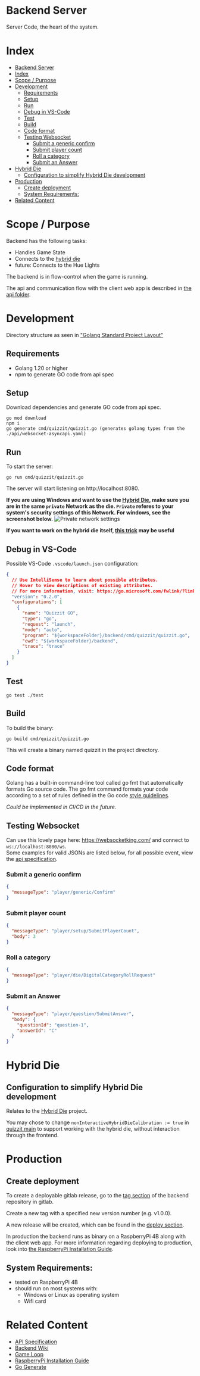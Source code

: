 # Backend Server

Server Code, the heart of the system.

# Index

- [Backend Server](#backend-server)
- [Index](#index)
- [Scope / Purpose](#scope--purpose)
- [Development](#development)
  - [Requirements](#requirements)
  - [Setup](#setup)
  - [Run](#run)
  - [Debug in VS-Code](#debug-in-vs-code)
  - [Test](#test)
  - [Build](#build)
  - [Code format](#code-format)
  - [Testing Websocket](#testing-websocket)
    - [Submit a generic confirm](#submit-a-generic-confirm)
    - [Submit player count](#submit-player-count)
    - [Roll a category](#roll-a-category)
    - [Submit an Answer](#submit-an-answer)
- [Hybrid Die](#hybrid-die)
  - [Configuration to simplify Hybrid Die development](#configuration-to-simplify-hybrid-die-development)
- [Production](#production)
  - [Create deployment](#create-deployment)
  - [System Requirements:](#system-requirements)
- [Related Content](#related-content)

# Scope / Purpose

Backend has the following tasks:

* Handles Game State
* Connects to the [hybrid die](https://gitlab.mi.hdm-stuttgart.de/quizzit/hybrid-die)
* future: Connects to the Hue Lights

The backend is in flow-control when the game is running.

The api and communication flow with the client web app is described in [the api folder](https://gitlab.mi.hdm-stuttgart.de/quizzit/backend-server/-/tree/main/api).

# Development

Directory structure as seen in ["Golang Standard Project Layout"](https://github.com/golang-standards/project-layout)

## Requirements

* Golang 1.20 or higher
* npm to generate GO code from api spec

## Setup

Download dependencies and generate GO code from api spec.

    go mod download
    npm i
    go generate cmd/quizzit/quizzit.go (generates golang types from the ./api/websocket-asyncapi.yaml)

## Run

To start the server:
    
    go run cmd/quizzit/quizzit.go

The server will start listening on http://localhost:8080.

**If you are using Windows and want to use the [Hybrid Die](../hybrid-die/), make sure you are in the same `private` Network as the die. `Private` referes to your system's security settings of this Network. For windows, see the screenshot below.**
![Private network settings](./assets/img/private-network-windows.png)

**If you want to work on the hybrid die itself, [this trick](#configuration-to-simplify-hybrid-die-development) may be useful**

## Debug in VS-Code

Possible VS-Code `.vscode/launch.json` configuration:

```json
{
  // Use IntelliSense to learn about possible attributes.
  // Hover to view descriptions of existing attributes.
  // For more information, visit: https://go.microsoft.com/fwlink/?linkid=830387
  "version": "0.2.0",
  "configurations": [
    {
      "name": "Quizzit GO",
      "type": "go",
      "request": "launch",
      "mode": "auto",
      "program": "${workspaceFolder}/backend/cmd/quizzit/quizzit.go",
      "cwd": "${workspaceFolder}/backend",
      "trace": "trace"
    }
  ]
}
```

## Test

    go test ./test

## Build

To build the binary:

    go build cmd/quizzit/quizzit.go

This will create a binary named quizzit in the project directory.

## Code format

Golang has a built-in command-line tool called go fmt that automatically formats Go source code. The go fmt command formats your code according to a set of rules defined in the Go code [style guidelines](https://go.dev/doc/effective_go#formatting).

*Could be implemented in CI/CD in the future.*

## Testing Websocket

Can use this lovely page here: https://websocketking.com/ and connect to `ws://localhost:8080/ws`.  
Some examples for valid JSONs are listed below, for all possible event, view the [api specification](https://gitlab.mi.hdm-stuttgart.de/quizzit/backend-server/-/blob/main/api/websocket-asyncapi.yaml).

### Submit a generic confirm

```json
{
  "messageType": "player/generic/Confirm"
}
```

### Submit player count

```json
{
  "messageType": "player/setup/SubmitPlayerCount",
  "body": 3
}
```

### Roll a category

```json
{
  "messageType": "player/die/DigitalCategoryRollRequest"
}
```

### Submit an Answer

```json
{
  "messageType": "player/question/SubmitAnswer",
  "body": {
    "questionId": "question-1",
    "answerId": "C"
  } 
}
```

# Hybrid Die

## Configuration to simplify Hybrid Die development

Relates to the [Hybrid Die](https://gitlab.mi.hdm-stuttgart.de/quizzit/hybrid-die) project.

You may chose to change `nonInteractiveHybridDieCalibration := true` in [quizzit main](./cmd/quizzit/quizzit.go) to support working with the hybrid die, without interaction through the frontend.

# Production

## Create deployment

To create a deployable gitlab release, go to the [tag section](https://gitlab.mi.hdm-stuttgart.de/quizzit/backend-server/-/tags/) of the backend repository in gitlab. 

Create a new tag with a specified new version number (e.g. v1.0.0).

A new release will be created, which can be found in the [deploy section](https://gitlab.mi.hdm-stuttgart.de/quizzit/backend-server/-/releases).

In production the backend runs as binary on a RaspberryPi 4B along with the client web app. For more information regarding deploying to production, look into [the RaspberryPi Installation Guide](https://gitlab.mi.hdm-stuttgart.de/quizzit/raspberry-pi/-/blob/main/Installation-Guide-RaspberryPi.md).

## System Requirements:

- tested on RaspberryPi 4B
- should run on most systems with:
  * Windows or Linux as operating system
  * Wifi card



# Related Content

* [API Specification](https://gitlab.mi.hdm-stuttgart.de/quizzit/backend-server/-/tree/main/api)
* [Backend Wiki](https://gitlab.mi.hdm-stuttgart.de/quizzit/backend-server/-/wikis/home)
* [Game Loop](https://gitlab.mi.hdm-stuttgart.de/quizzit/backend-server/-/wikis/home)
* [RaspberryPi Installation Guide](https://gitlab.mi.hdm-stuttgart.de/quizzit/raspberry-pi/-/blob/main/Installation-Guide-RaspberryPi.md)
* [Go Generate](https://go.dev/blog/generate)
